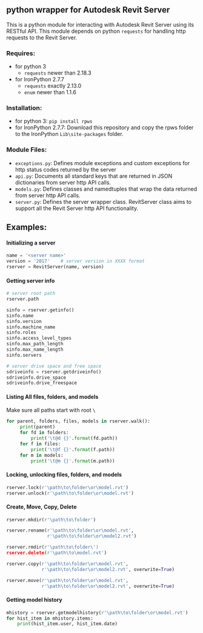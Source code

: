 ## python wrapper for Autodesk Revit Server

This is a python module for interacting with Autodesk Revit Server using its RESTful API. This module depends on python `requests` for handling http requests to the Revit Server.

### Requires:
- for python 3
	- `requests` newer than 2.18.3
- for IronPython 2.7.7
	- `requests` exactly 2.13.0
	- `enum` newer than 1.1.6


### Installation:
- for python 3: `pip install rpws`
- for IronPython 2.7.7: Download this repository and copy the rpws folder to the IronPython `Lib\site-packages` folder.

### Module Files:

- `exceptions.py`: Defines module exceptions and custom exceptions for http status codes returned by the server
- `api.py`: Documents all standard keys that are returned in JSON dictionaries from server http API calls.
- `models.py`: Defines classes and namedtuples that wrap the data returned from server http API calls.
- `server.py`: Defines the server wrapper class. RevitServer class aims to support all the Revit Server http API functionality.


## Examples:

#### Initializing a server

``` python
name = '<server name>'
version = '2017'    # server version in XXXX format
rserver = RevitServer(name, version)
```

#### Getting server info

``` python
# server root path
rserver.path

sinfo = rserver.getinfo()
sinfo.name
sinfo.version
sinfo.machine_name
sinfo.roles
sinfo.access_level_types
sinfo.max_path_length
sinfo.max_name_length
sinfo.servers

# server drive space and free space
sdriveinfo = rserver.getdriveinfo()
sdriveinfo.drive_space
sdriveinfo.drive_freespace
```


#### Listing All files, folders, and models

Make sure all paths start with root `\`

``` python
for parent, folders, files, models in rserver.walk():
     print(parent)
     for fd in folders:
         print('\t@d {}'.format(fd.path))
     for f in files:
         print('\t@f {}'.format(f.path))
     for m in models:
         print('\t@m {}'.format(m.path))
```

#### Locking, unlocking files, folders, and models

``` python
rserver.lock(r'\path\to\folder\or\model.rvt')
rserver.unlock(r'\path\to\folder\or\model.rvt')
```


#### Create, Move, Copy, Delete

``` python
rserver.mkdir(r'\path\to\folder')

rserver.rename(r'\path\to\folder\or\model.rvt',
               r'\path\to\folder\or\model2.rvt')

rserver.rmdir(r'\path\to\folder\')
rserver.delete(r'\path\to\model.rvt')

rserver.copy(r'\path\to\folder\or\model.rvt',
             r'\path\to\folder\or\model2.rvt', overwrite=True)

rserver.move(r'\path\to\folder\or\model.rvt',
             r'\path\to\folder\or\model2.rvt', overwrite=True)
```

#### Getting model history

``` python
mhistory = rserver.getmodelhistory(r'\path\to\folder\or\model.rvt')
for hist_item in mhistory.items:
    print(hist_item.user, hist_item.date)
```
